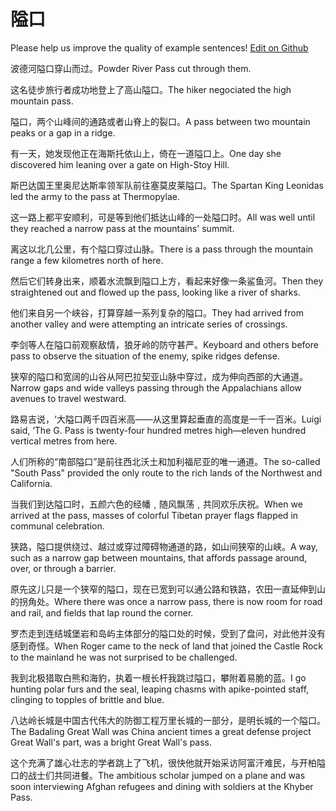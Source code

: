 # 隘口

Please help us improve the quality of example sentences! [Edit on Github](https://github.com/jiyushe/jiyu-example-sentence-source/blob/main/chinese/aikou.md)

<p><span class="chinese">波德河隘口穿山而过。</span><span class="english">Powder River Pass cut through them.</span></p>

<p><span class="chinese">这名徒步旅行者成功地登上了高山隘口。</span><span class="english">The hiker negociated the high mountain pass.</span></p>

<p><span class="chinese">隘口，两个山峰间的通路或者山脊上的裂口。</span><span class="english">A pass between two mountain peaks or a gap in a ridge.</span></p>

<p><span class="chinese">有一天，她发现他正在海斯托依山上，倚在一道隘口上。</span><span class="english">One day she discovered him leaning over a gate on High-Stoy Hill.</span></p>

<p><span class="chinese">斯巴达国王里奥尼达斯率领军队前往塞莫皮莱隘口。</span><span class="english">The Spartan King Leonidas led the army to the pass at Thermopylae.</span></p>

<p><span class="chinese">这一路上都平安顺利，可是等到他们抵达山峰的一处隘口时。</span><span class="english">All was well until they reached a narrow pass at the mountains' summit.</span></p>

<p><span class="chinese">离这以北几公里，有个隘口穿过山脉。</span><span class="english">There is a pass through the mountain range a few kilometres north of here.</span></p>

<p><span class="chinese">然后它们转身出来，顺着水流飘到隘口上方，看起来好像一条鲨鱼河。</span><span class="english">Then they straightened out and flowed up the pass, looking like a river of sharks.</span></p>

<p><span class="chinese">他们来自另一个峡谷，打算穿越一系列复杂的隘口。</span><span class="english">They had arrived from another valley and were attempting an intricate series of crossings.</span></p>

<p><span class="chinese">李剑等人在隘口前观察敌情，狼牙岭的防守甚严。</span><span class="english">Keyboard and others before pass to observe the situation of the enemy, spike ridges defense.</span></p>

<p><span class="chinese">狭窄的隘口和宽阔的山谷从阿巴拉契亚山脉中穿过，成为伸向西部的大通道。</span><span class="english">Narrow gaps and wide valleys passing through the Appalachians allow avenues to travel westward.</span></p>

<p><span class="chinese">路易吉说，‘大隘口两千四百米高——从这里算起垂直的高度是一千一百米。</span><span class="english">Luigi said, ‘The G. Pass is twenty-four hundred metres high—eleven hundred vertical metres from here.</span></p>

<p><span class="chinese">人们所称的“南部隘口”是前往西北沃土和加利福尼亚的唯一通道。</span><span class="english">The so-called "South Pass" provided the only route to the rich lands of the Northwest and California.</span></p>

<p><span class="chinese">当我们到达隘口时，五颜六色的经幡﹐随风飘荡﹐共同欢乐庆祝。</span><span class="english">When we arrived at the pass, masses of colorful Tibetan prayer flags flapped in communal celebration.</span></p>

<p><span class="chinese">狭路，隘口提供绕过、越过或穿过障碍物通道的路，如山间狭窄的山峡。</span><span class="english">A way, such as a narrow gap between mountains, that affords passage around, over, or through a barrier.</span></p>

<p><span class="chinese">原先这儿只是一个狭窄的隘口，现在已宽到可以通公路和铁路，农田一直延伸到山的拐角处。</span><span class="english">Where there was once a narrow pass, there is now room for road and rail, and fields that lap round the corner.</span></p>

<p><span class="chinese">罗杰走到连结城堡岩和岛屿主体部分的隘口处的时候，受到了盘问，对此他并没有感到奇怪。</span><span class="english">When Roger came to the neck of land that joined the Castle Rock to the mainland he was not surprised to be challenged.</span></p>

<p><span class="chinese">我到北极猎取白熊和海豹，执着一根长杆我跳过隘口，攀附着易脆的蓝。</span><span class="english">I go hunting polar furs and the seal, leaping chasms with apike-pointed staff, clinging to topples of brittle and blue.</span></p>

<p><span class="chinese">八达岭长城是中国古代伟大的防御工程万里长城的一部分，是明长城的一个隘口。</span><span class="english">The Badaling Great Wall was China ancient times a great defense project Great Wall's part, was a bright Great Wall's pass.</span></p>

<p><span class="chinese">这个充满了雄心壮志的学者跳上了飞机，很快他就开始采访阿富汗难民，与开柏隘口的战士们共同进餐。</span><span class="english">The ambitious scholar jumped on a plane and was soon interviewing Afghan refugees and dining with soldiers at the Khyber Pass.</span></p>


